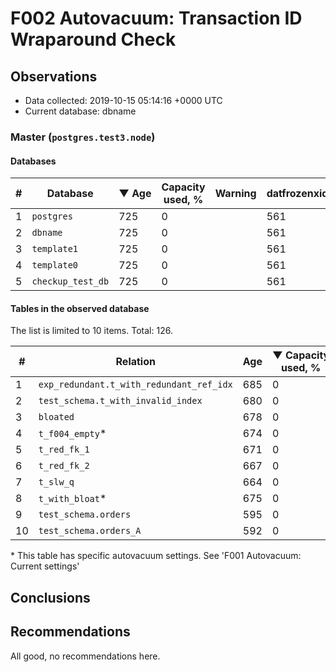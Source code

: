 # F002 Autovacuum: Transaction ID Wraparound Check #

## Observations ##
- Data collected: 2019-10-15 05:14:16 +0000 UTC
- Current database: dbname




### Master (`postgres.test3.node`) ###


#### Databases ####


| \# | Database | &#9660;&nbsp;Age | Capacity used, % | Warning | datfrozenxid |
|--|--------|-----|------------------|---------|--------------|
| 1 |`postgres`|725 |0 |  |561 |
| 2 |`dbname`|725 |0 |  |561 |
| 3 |`template1`|725 |0 |  |561 |
| 4 |`template0`|725 |0 |  |561 |
| 5 |`checkup_test_db`|725 |0 |  |561 |


#### Tables in the observed database ####
The list is limited to 10 items. Total: 126.

| \# | Relation | Age | &#9660;&nbsp;Capacity used, % | Warning |rel_relfrozenxid | toast_relfrozenxid |
|---|-------|-----|------------------|---------|-----------------|--------------------|
| 1 |`exp_redundant.t_with_redundant_ref_idx` |685 |0 |  |601 |0 |
| 2 |`test_schema.t_with_invalid_index` |680 |0 |  |606 |0 |
| 3 |`bloated` |678 |0 |  |608 |0 |
| 4 |`t_f004_empty`\* |674 |0 |  |612 |0 |
| 5 |`t_red_fk_1` |671 |0 |  |615 |0 |
| 6 |`t_red_fk_2` |667 |0 |  |619 |0 |
| 7 |`t_slw_q` |664 |0 |  |622 |0 |
| 8 |`t_with_bloat`\* |675 |0 |  |611 |0 |
| 9 |`test_schema.orders` |595 |0 |  |691 |0 |
| 10 |`test_schema.orders_A` |592 |0 |  |694 |0 |


\* This table has specific autovacuum settings. See 'F001 Autovacuum: Current settings'


## Conclusions ##
 


## Recommendations ##
  All good, no recommendations here.
 

